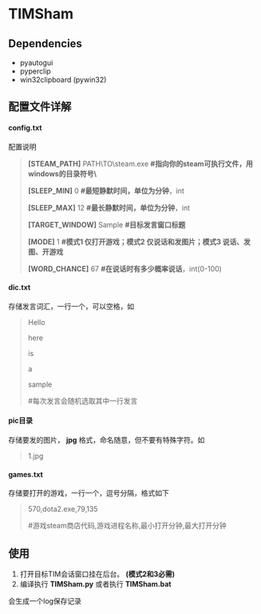 # TIMSham

## Dependencies

- pyautogui
- pyperclip
- win32clipboard (pywin32)

## 配置文件详解

#### **config.txt** 

配置说明

> **[STEAM_PATH]** PATH\TO\steam.exe **#指向你的steam可执行文件，用windows的目录符号\\**
>
> **[SLEEP_MIN]** 0 **#最短静默时间，单位为分钟**，int
>
> **[SLEEP_MAX]** 12 **#最长静默时间，单位为分钟**，int
>
> **[TARGET_WINDOW]** Sample **#目标发言窗口标题**
>
> **[MODE]** 1 **#模式1 仅打开游戏；模式2 仅说话和发图片；模式3 说话、发图、开游戏**
>
> **[WORD_CHANCE]** 67 **#在说话时有多少概率说话**，int(0-100)

#### **dic.txt**

存储发言词汇，一行一个，可以空格，如

> Hello
>
> here
>
> is
>
> a
>
> sample
>
> #每次发言会随机选取其中一行发言

#### **pic**目录

存储要发的图片， **jpg** 格式，命名随意，但不要有特殊字符。如

> 1.jpg

#### **games.txt** 

存储要打开的游戏，一行一个，逗号分隔，格式如下

> 570,dota2.exe,79,135
>
> #游戏steam商店代码,游戏进程名称,最小打开分钟,最大打开分钟

## 使用

1. 打开目标TIM会话窗口挂在后台。 **(模式2和3必需)**
3. 编译执行 **TIMSham.py** 或者执行 **TIMSham.bat**

会生成一个log保存记录